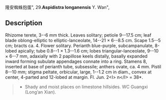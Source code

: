 隆安蜘蛛抱蛋",
29.**Aspidistra longanensis** Y. Wan",

## Description
Rhizome terete, 3--6 mm thick. Leaves solitary; petiole 9--17.5 cm; leaf blade oblong-elliptic to elliptic-lanceolate, 14--21 × 6--8.5 cm. Scape 1.5--5 cm; bracts ca. 4. Flower solitary. Perianth blue-purple, subcampanulate, 8-lobed apically; tube 0.8--1 × 1.3--1.6 cm; lobes triangular-lanceolate, 9--10 × 6--7 mm, adaxially with 2 papillose keels distally, basally expanded inward forming subulate appendages connate into a ring. Stamens 8, inserted at base of perianth tube, subsessile; anthers ovate, ca. 4 mm. Pistil 8--10 mm; stigma peltate, orbicular, large, 1--1.2 cm in diam., convex at center, 4-parted and 12-lobed at margin. Fl. Jun. 2&lt;I&gt; n&lt;/I&gt; = 38*.

> * Shady and moist places on limestone hillsides. WC Guangxi (Long’an Xian).
